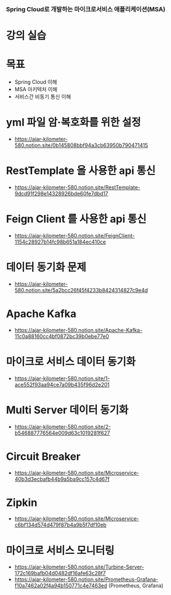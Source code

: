 ### Spring Cloud로 개발하는 마이크로서비스 애플리케이션(MSA)

# 강의 실습

# 목표
- Spring Cloud 이해
- MSA 아키텍처 이해
- 서비스간 비동기 통신 이해





# yml 파일 암·복호화를 위한 설정
 - https://ajar-kilometer-580.notion.site/0b145808bbf94a3cb63950b790471415

# RestTemplate 을 사용한 api 통신
 - https://ajar-kilometer-580.notion.site/RestTemplate-9dcd91f298e14328926bde60fe7dbd17

# Feign Client 를 사용한 api 통신
 - https://ajar-kilometer-580.notion.site/FeignClient-1154c28927b14fc98b651a184ec410ce

# 데이터 동기화 문제
 - https://ajar-kilometer-580.notion.site/5a2bcc26f45f4233b8424314827c9e4d

# Apache Kafka
 - https://ajar-kilometer-580.notion.site/Apache-Kafka-11c0a88160cc4bf0872bc39b0ebe77e0

# 마이크로 서비스 데이터 동기화
 - https://ajar-kilometer-580.notion.site/1-ace552f93aa94ce7a09b435f96d2e201

# Multi Server 데이터 동기화
 - https://ajar-kilometer-580.notion.site/2-b546887776564e009d63c1019281f627

# Circuit Breaker
 - https://ajar-kilometer-580.notion.site/Microservice-40b3d3ecbafb44b9a5ba9cc157c4d67f

# Zipkin
 - https://ajar-kilometer-580.notion.site/Microservice-c6bf134d574d479f87b4a9b5f7df10eb
 
# 마이크로 서비스 모니터링
 - https://ajar-kilometer-580.notion.site/Turbine-Server-172c169bafb04d0482df16afe63c28f7
 - https://ajar-kilometer-580.notion.site/Prometheus-Grafana-f10a7462a02f4a94b150771c4e7463ed (Prometheus, Grafana)
